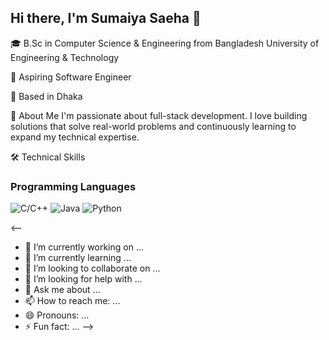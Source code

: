 ## Hi there, I'm Sumaiya Saeha 👋
🎓 B.Sc in Computer Science & Engineering from Bangladesh University of Engineering & Technology

💼 Aspiring Software Engineer

📍 Based in Dhaka

🚀 About Me
I'm passionate about full-stack development. I love building solutions that solve real-world problems and continuously learning to expand my technical expertise.

🛠️ Technical Skills

### **Programming Languages**
![C/C++](https://img.shields.io/badge/C%2FC++-000000?style=for-the-badge&logo=c&logoColor=white)
![Java](https://img.shields.io/badge/Java-000000?style=for-the-badge&logo=java&logoColor=white)
![Python](https://img.shields.io/badge/Python-000000?style=for-the-badge&logo=python&logoColor=white)



<--
- 🔭 I’m currently working on ...
- 🌱 I’m currently learning ...
- 👯 I’m looking to collaborate on ...
- 🤔 I’m looking for help with ...
- 💬 Ask me about ...
- 📫 How to reach me: ...
- 😄 Pronouns: ...
- ⚡ Fun fact: ...
-->
